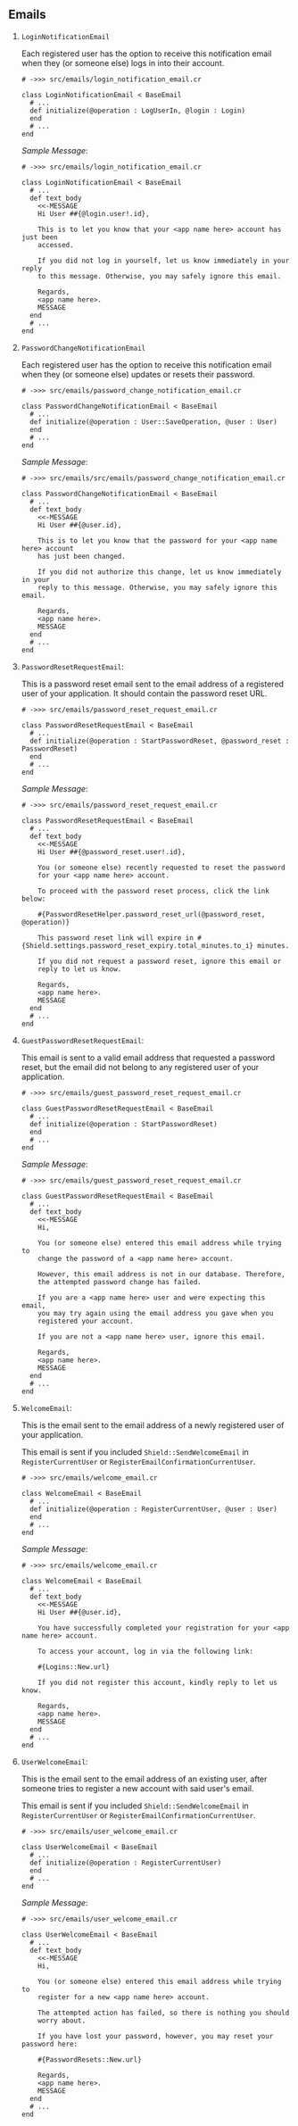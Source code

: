 ## Emails

1. `LoginNotificationEmail`

   Each registered user has the option to receive this notification email when they (or someone else) logs in into their account.

   ```crystal
   # ->>> src/emails/login_notification_email.cr

   class LoginNotificationEmail < BaseEmail
     # ...
     def initialize(@operation : LogUserIn, @login : Login)
     end
     # ...
   end
   ```

   *Sample Message*:

   ```crystal
   # ->>> src/emails/login_notification_email.cr
   
   class LoginNotificationEmail < BaseEmail
     # ...
     def text_body
       <<-MESSAGE
       Hi User ##{@login.user!.id},

       This is to let you know that your <app name here> account has just been
       accessed.

       If you did not log in yourself, let us know immediately in your reply
       to this message. Otherwise, you may safely ignore this email.

       Regards,
       <app name here>.
       MESSAGE
     end
     # ...
   end
   ```

1. `PasswordChangeNotificationEmail`

   Each registered user has the option to receive this notification email when they (or someone else) updates or resets their password.

   ```crystal
   # ->>> src/emails/password_change_notification_email.cr

   class PasswordChangeNotificationEmail < BaseEmail
     # ...
     def initialize(@operation : User::SaveOperation, @user : User)
     end
     # ...
   end
   ```

   *Sample Message*:

   ```crystal
   # ->>> src/emails/src/emails/password_change_notification_email.cr
   
   class PasswordChangeNotificationEmail < BaseEmail
     # ...
     def text_body
       <<-MESSAGE
       Hi User ##{@user.id},

       This is to let you know that the password for your <app name here> account
       has just been changed.

       If you did not authorize this change, let us know immediately in your
       reply to this message. Otherwise, you may safely ignore this email.

       Regards,
       <app name here>.
       MESSAGE
     end
     # ...
   end
   ```

1. `PasswordResetRequestEmail`:

   This is a password reset email sent to the email address of a registered user of your application. It should contain the password reset URL.

   ```crystal
   # ->>> src/emails/password_reset_request_email.cr
   
   class PasswordResetRequestEmail < BaseEmail
     # ...
     def initialize(@operation : StartPasswordReset, @password_reset : PasswordReset)
     end
     # ...
   end
   ```

   *Sample Message*:

   ```crystal
   # ->>> src/emails/password_reset_request_email.cr
   
   class PasswordResetRequestEmail < BaseEmail
     # ...
     def text_body
       <<-MESSAGE
       Hi User ##{@password_reset.user!.id},

       You (or someone else) recently requested to reset the password
       for your <app name here> account.

       To proceed with the password reset process, click the link below:

       #{PasswordResetHelper.password_reset_url(@password_reset, @operation)}

       This password reset link will expire in #{Shield.settings.password_reset_expiry.total_minutes.to_i} minutes.

       If you did not request a password reset, ignore this email or
       reply to let us know.

       Regards,
       <app name here>.
       MESSAGE
     end
     # ...
   end
   ```

1. `GuestPasswordResetRequestEmail`:

   This email is sent to a valid email address that requested a password reset, but the email did not belong to any registered user of your application.

   ```crystal
   # ->>> src/emails/guest_password_reset_request_email.cr
   
   class GuestPasswordResetRequestEmail < BaseEmail
     # ...
     def initialize(@operation : StartPasswordReset)
     end
     # ...
   end
   ```

   *Sample Message*:

   ```crystal
   # ->>> src/emails/guest_password_reset_request_email.cr
   
   class GuestPasswordResetRequestEmail < BaseEmail
     # ...
     def text_body
       <<-MESSAGE
       Hi,

       You (or someone else) entered this email address while trying to
       change the password of a <app name here> account.

       However, this email address is not in our database. Therefore,
       the attempted password change has failed.

       If you are a <app name here> user and were expecting this email,
       you may try again using the email address you gave when you
       registered your account.

       If you are not a <app name here> user, ignore this email.

       Regards,
       <app name here>.
       MESSAGE
     end
     # ...
   end
   ```

1. `WelcomeEmail`:

   This is the email sent to the email address of a newly registered user of your application.
   
   This email is sent if you included `Shield::SendWelcomeEmail` in `RegisterCurrentUser` or `RegisterEmailConfirmationCurrentUser`.

   ```crystal
   # ->>> src/emails/welcome_email.cr
   
   class WelcomeEmail < BaseEmail
     # ...
     def initialize(@operation : RegisterCurrentUser, @user : User)
     end
     # ...
   end
   ```

   *Sample Message*:

   ```crystal
   # ->>> src/emails/welcome_email.cr
   
   class WelcomeEmail < BaseEmail
     # ...
     def text_body
       <<-MESSAGE
       Hi User ##{@user.id},

       You have successfully completed your registration for your <app name here> account.

       To access your account, log in via the following link:

       #{Logins::New.url}

       If you did not register this account, kindly reply to let us know.

       Regards,
       <app name here>.
       MESSAGE
     end
     # ...
   end
   ```

1. `UserWelcomeEmail`:

   This is the email sent to the email address of an existing user, after someone tries to register a new account with said user's email.
   
   This email is sent if you included `Shield::SendWelcomeEmail` in `RegisterCurrentUser` or `RegisterEmailConfirmationCurrentUser`.

   ```crystal
   # ->>> src/emails/user_welcome_email.cr
   
   class UserWelcomeEmail < BaseEmail
     # ...
     def initialize(@operation : RegisterCurrentUser)
     end
     # ...
   end
   ```

   *Sample Message*:

   ```crystal
   # ->>> src/emails/user_welcome_email.cr
   
   class UserWelcomeEmail < BaseEmail
     # ...
     def text_body
       <<-MESSAGE
       Hi,

       You (or someone else) entered this email address while trying to
       register for a new <app name here> account.

       The attempted action has failed, so there is nothing you should
       worry about.

       If you have lost your password, however, you may reset your password here:
       
       #{PasswordResets::New.url}

       Regards,
       <app name here>.
       MESSAGE
     end
     # ...
   end
   ```
